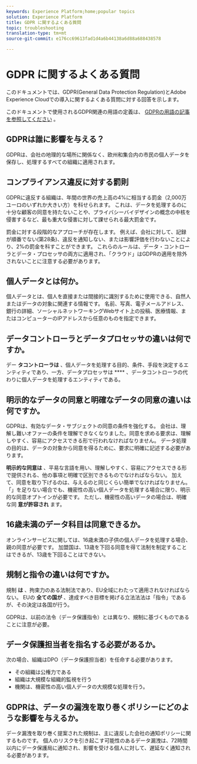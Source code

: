 ```yaml
---
keywords: Experience Platform;home;popular topics
solution: Experience Platform
title: GDPR に関するよくある質問
topic: troubleshooting
translation-type: tm+mt
source-git-commit: e176cc69613fad1d4a6b44138a6d88a688438578

---
```



# GDPR に関するよくある質問

このドキュメントでは、GDPR(General Data Protection Regulation)とAdobe Experience Cloudでの導入に関するよくある質問に対する回答を示します。

このドキュメントで使用されるGDPR関連の用語の定義は、 [GDPRの用語の記事を参照してください](terminology.md) 。

## GDPRは誰に影響を与える？

GDPRは、会社の地理的な場所に関係なく、欧州和集合内の市民の個人データを保存し、処理するすべての組織に適用されます。

## コンプライアンス違反に対する罰則

GDPRに違反する組織は、年間の世界の売上高の4%に相当する罰金（2,000万ユーロのいずれか大きい方）を科せられます。 これは、データを処理するのに十分な顧客の同意を持たないことや、プライバシーバイデザインの概念の中核を侵害するなど、最も重大な侵害に対して課せられる最大罰金です。

罰金に対する段階的なアプローチが存在します。 例えば、会社に対して、記録が順番でない(第28条[](http://www.privacy-regulation.eu/en/article-28-processor-GDPR.htm))、違反を通知しない、または影響評価を行わないことにより、2%の罰金を科すことができます。 これらのルールは、データ・コントローラとデータ・プロセッサの両方に適用され、「クラウド」はGDPRの適用を除外されないことに注意する必要があります。

## 個人データとは何か。

個人データとは、個人を直接または間接的に識別するために使用できる、自然人またはデータの対象に関連する情報です。 名前、写真、電子メールアドレス、銀行の詳細、ソーシャルネットワーキングWebサイト上の投稿、医療情報、またはコンピューターのIPアドレスから任意のものを指定できます。

## データコントローラとデータプロセッサの違いは何ですか。

デー **タコントローラは** 、個人データを処理する目的、条件、手段を決定するエンティティであり、一方、データプロセッサは **** 、データコントローラの代わりに個人データを処理するエンティティである。

## 明示的なデータの同意と明確なデータの同意の違いは何ですか。

GDPRは、有効なデータ・サブジェクトの同意の条件を強化する。 会社は、理解し難いオファーの条件を理解できなくなりました。同意を求める要求は、理解しやすく、容易にアクセスできる形で行われなければなりません。 データ処理の目的は、データの対象から同意を得るために、要求に明確に記述する必要があります。

**明示的な同意は** 、平易な言語を用い、理解しやすく、容易にアクセスできる形で提供される、他の事項と明確で区別できるものでなければならない。 加えて、同意を取り下げるのは、与えるのと同じくらい簡単でなければなりま&#x200B;せん。「」を足りない場合でも、機密性の高い個人データを処理する場合に限り、明示的な同意オプトインが必要です。 ただし、機密性の高いデータの場合は、明確な同 **意が許容され** ます。

## 16歳未満のデータ科目は同意できるか。

オンラインサービスに関しては、16歳未満の子供の個人データを処理する場合、親の同意が必要です。 加盟国は、13歳を下回る同意を得て法制を制定することはできるが、13歳を下回ることはできない。

## 規制と指令の違いは何ですか。

規制 **は** 、拘束力のある法制法であり、EU全域にわたって適用されなければならない。 EUの **全ての国が** 、達成すべき目標を掲げる立法法法は「指令」であるが、その決定は各国が行う。

GDPRは、以前の法令（データ保護指令）とは異なり、規制に基づくものであることに注意が必要。

## データ保護担当者を指名する必要があるか。

次の場合、組織はDPO（データ保護担当者）を任命する必要があります。

* その組織は公権力である
* 組織は大規模な組織的監視を行う
* 機関は、機密性の高い個人データの大規模な処理を行う。

## GDPRは、データの漏洩を取り巻くポリシーにどのような影響を与えるか。

データ漏洩を取り巻く提案された規制は、主に違反した会社の通知ポリシーに関するものです。 個人のリスクを引き起こす可能性のあるデータ漏洩は、72時間以内にデータ保護局に通知され、影響を受ける個人に対して、遅延なく通知される必要があります。